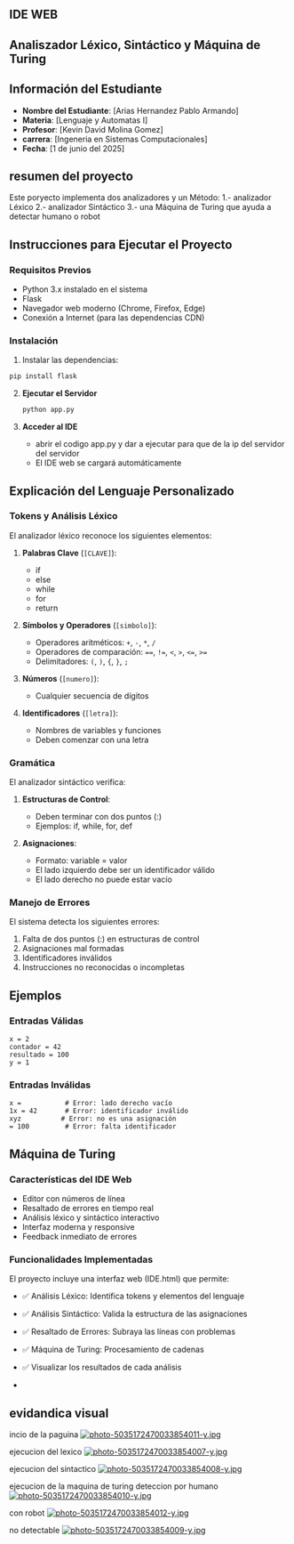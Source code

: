 ## IDE WEB

## Analiszador Léxico, Sintáctico y Máquina de Turing 
 
 ## Información del Estudiante
- **Nombre del Estudiante**: [Arias Hernandez Pablo Armando]
- **Materia**: [Lenguaje y Automatas I]
- **Profesor**: [Kevin David Molina Gomez]
- **carrera**: [Ingeneria en Sistemas Computacionales]
- **Fecha**: [1 de junio del 2025]

## resumen del proyecto
Este poryecto implementa dos analizadores y un Método:
1.- analizador Léxico
2.- analizador Sintáctico
3.- una Máquina de Turing que ayuda a detectar humano o robot

## Instrucciones para Ejecutar el Proyecto

### Requisitos Previos
- Python 3.x instalado en el sistema
- Flask
- Navegador web moderno (Chrome, Firefox, Edge)
- Conexión a Internet (para las dependencias CDN)

### Instalación
1. Instalar las dependencias:
```bash
pip install flask
```

2. **Ejecutar el Servidor**
   ```bash
   python app.py
   ```

4. **Acceder al IDE**
   - abrir el codigo app.py y dar a ejecutar para que de la ip del servidor del servidor
   - El IDE web se cargará automáticamente

## Explicación del Lenguaje Personalizado

### Tokens y Análisis Léxico
El analizador léxico reconoce los siguientes elementos:

1. **Palabras Clave** (`[CLAVE]`):
   - if
   - else
   - while
   - for
   - return

2. **Símbolos y Operadores** (`[simbolo]`):
   - Operadores aritméticos: `+`, `-`, `*`, `/`
   - Operadores de comparación: `==`, `!=`, `<`, `>`, `<=`, `>=`
   - Delimitadores: `(`, `)`, `{`, `}`, `;`

3. **Números** (`[numero]`):
   - Cualquier secuencia de dígitos

4. **Identificadores** (`[letra]`):
   - Nombres de variables y funciones
   - Deben comenzar con una letra

### Gramática

El analizador sintáctico verifica:

1. **Estructuras de Control**:
   - Deben terminar con dos puntos (:)
   - Ejemplos: if, while, for, def

2. **Asignaciones**:
   - Formato: variable = valor
   - El lado izquierdo debe ser un identificador válido
   - El lado derecho no puede estar vacío

### Manejo de Errores

El sistema detecta los siguientes errores:
1. Falta de dos puntos (:) en estructuras de control
2. Asignaciones mal formadas
3. Identificadores inválidos
4. Instrucciones no reconocidas o incompletas

## Ejemplos

### Entradas Válidas
```
x = 2
contador = 42
resultado = 100
y = 1
```

### Entradas Inválidas
```
x =           # Error: lado derecho vacío
1x = 42       # Error: identificador inválido
xyz          # Error: no es una asignación
= 100         # Error: falta identificador
```

## Máquina de Turing

### Características del IDE Web
- Editor con números de línea
- Resaltado de errores en tiempo real
- Análisis léxico y sintáctico interactivo
- Interfaz moderna y responsive
- Feedback inmediato de errores

### Funcionalidades Implementadas
El proyecto incluye una interfaz web (IDE.html) que permite:
- ✅ Análisis Léxico: Identifica tokens y elementos del lenguaje
- ✅ Análisis Sintáctico: Valida la estructura de las asignaciones
- ✅ Resaltado de Errores: Subraya las líneas con problemas
- ✅ Máquina de Turing: Procesamiento de cadenas
- ✅ Visualizar los resultados de cada análisis

- 
 ## evidandica visual

incio de la paguina
[![photo-5035172470033854011-y.jpg](https://i.postimg.cc/mDZD7MMV/photo-5035172470033854011-y.jpg)](https://postimg.cc/zLM8ryxR)

ejecucion del lexico
[![photo-5035172470033854007-y.jpg](https://i.postimg.cc/85gdGZ2c/photo-5035172470033854007-y.jpg)](https://postimg.cc/5HpQqSNW)

ejecucion del sintactico 
[![photo-5035172470033854008-y.jpg](https://i.postimg.cc/fyyYfy1n/photo-5035172470033854008-y.jpg)](https://postimg.cc/ctqKsxsX)

ejecucion de la maquina de turing
deteccion por humano
[![photo-5035172470033854010-y.jpg](https://i.postimg.cc/52G6djh2/photo-5035172470033854010-y.jpg)](https://postimg.cc/FYy90FFM)


con robot
[![photo-5035172470033854012-y.jpg](https://i.postimg.cc/rmd66wLM/photo-5035172470033854012-y.jpg)](https://postimg.cc/tZHvWyTM)

no detectable
[![photo-5035172470033854009-y.jpg](https://i.postimg.cc/pd2Krm0Y/photo-5035172470033854009-y.jpg)](https://postimg.cc/VJVJHkPd)
